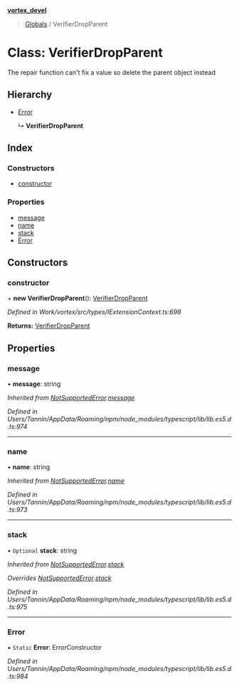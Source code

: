 **[vortex_devel](../README.md)**

> [Globals](../globals.md) / VerifierDropParent

# Class: VerifierDropParent

The repair function can't fix a value so delete the parent object instead

## Hierarchy

* [Error](notsupportederror.md#error)

  ↳ **VerifierDropParent**

## Index

### Constructors

* [constructor](verifierdropparent.md#constructor)

### Properties

* [message](verifierdropparent.md#message)
* [name](verifierdropparent.md#name)
* [stack](verifierdropparent.md#stack)
* [Error](verifierdropparent.md#error)

## Constructors

### constructor

\+ **new VerifierDropParent**(): [VerifierDropParent](verifierdropparent.md)

*Defined in Work/vortex/src/types/IExtensionContext.ts:698*

**Returns:** [VerifierDropParent](verifierdropparent.md)

## Properties

### message

•  **message**: string

*Inherited from [NotSupportedError](notsupportederror.md).[message](notsupportederror.md#message)*

*Defined in Users/Tannin/AppData/Roaming/npm/node_modules/typescript/lib/lib.es5.d.ts:974*

___

### name

•  **name**: string

*Inherited from [NotSupportedError](notsupportederror.md).[name](notsupportederror.md#name)*

*Defined in Users/Tannin/AppData/Roaming/npm/node_modules/typescript/lib/lib.es5.d.ts:973*

___

### stack

• `Optional` **stack**: string

*Inherited from [NotSupportedError](notsupportederror.md).[stack](notsupportederror.md#stack)*

*Overrides [NotSupportedError](notsupportederror.md).[stack](notsupportederror.md#stack)*

*Defined in Users/Tannin/AppData/Roaming/npm/node_modules/typescript/lib/lib.es5.d.ts:975*

___

### Error

▪ `Static` **Error**: ErrorConstructor

*Defined in Users/Tannin/AppData/Roaming/npm/node_modules/typescript/lib/lib.es5.d.ts:984*
